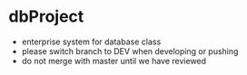 # dbProject
 - enterprise system for database class
 - please switch branch to DEV when developing or pushing
 - do not merge with master until we have reviewed
